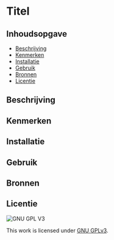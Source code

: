 # Titel

<!-- Geef je project een titel en schrijf in één zin wat het is -->

## Inhoudsopgave

- [Beschrijving](#beschrijving)
- [Kenmerken](#kenmerken)
- [Installatie](#installatie)
- [Gebruik](#gebruik)
- [Bronnen](#bronnen)
- [Licentie](#licentie)

## Beschrijving

<!-- In de Beschrijving staat hoe je project er uit ziet, hoe het werkt en wat je er mee kan. -->
<!-- Voeg een mooie poster visual toe 📸 -->
<!-- Voeg een link toe naar Github Pages 🌐-->

## Kenmerken

<!-- Bij Kenmerken staat welke technieken zijn gebruikt en hoe. Wat is de HTML structuur? Wat zijn de belangrijkste dingen in CSS? Wat is er met Javascript gedaan en hoe? Misschien heb je een framwork of library gebruikt? -->

## Installatie

## Gebruik

## Bronnen

## Licentie

![GNU GPL V3](https://www.gnu.org/graphics/gplv3-127x51.png)

This work is licensed under [GNU GPLv3](./LICENSE).
